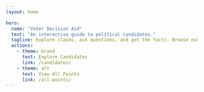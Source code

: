 ```yaml
---
layout: home

hero:
  name: "Voter Decision Aid"
  text: "An interactive guide to political candidates."
  tagline: Explore claims, ask questions, and get the facts. Browse every talking point in the All Points catalog.
  actions:
    - theme: brand
      text: Explore Candidates
      link: /candidates/
    - theme: alt
      text: View All Points
      link: /all-points/
---
```


<style scoped>
:deep(.VPHero) {
  padding-top: var(--space-3xl) !important;
  padding-bottom: var(--space-2xl) !important;
}

:deep(.container) {
  max-width: 1040px;
  margin-left: auto;
  margin-right: auto;
}

@media (max-width: 768px) {
  :deep(.VPHero) {
    padding-top: var(--space-2xl) !important;
    padding-bottom: var(--space-xl) !important;
  }

  :deep(.actions) {
    flex-direction: column;
  }

  :deep(.action) {
    width: 100%;
  }
}
</style>
